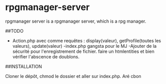 # rpgmanager-server
rpgmanager server is a rpgmanager server, which is a rpg manager.

##TODO

- Action.php avec comme requêtes : display(valeur), getProfile(toutes les valeurs),
update(valeur)
-index.php gangsta pour le MJ
-Ajouter de la sécurité pour l'enregistrement de fichier. faire un
htmlentities et bien vérifier l'abscence de doublons.

##INSTALLATION

Cloner le dépôt, chmod le dossier et aller sur index.php. Aré cbon
